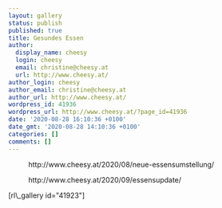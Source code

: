 ```yaml
---
layout: gallery
status: publish
published: true
title: Gesundes Essen
author:
  display_name: cheesy
  login: cheesy
  email: christine@cheesy.at
  url: http://www.cheesy.at/
author_login: cheesy
author_email: christine@cheesy.at
author_url: http://www.cheesy.at/
wordpress_id: 41936
wordpress_url: http://www.cheesy.at/?page_id=41936
date: '2020-08-28 16:10:36 +0100'
date_gmt: '2020-08-28 14:10:36 +0100'
categories: []
comments: []
---
```

<!-- wp:core-embed/wordpress {"url":"http://www.cheesy.at/2020/08/neue-essensumstellung/","type":"rich","providerNameSlug":"cheesy-at","className":""} -->
<figure class="wp-block-embed-wordpress wp-block-embed is-type-rich is-provider-cheesy-at">
<div class="wp-block-embed__wrapper">
http://www.cheesy.at/2020/08/neue-essensumstellung/
</div>
</figure>
<!-- /wp:core-embed/wordpress -->
<!-- wp:core-embed/wordpress {"url":"http://www.cheesy.at/2020/09/essensupdate/","type":"rich","providerNameSlug":"cheesy-at","className":""} -->
<figure class="wp-block-embed-wordpress wp-block-embed is-type-rich is-provider-cheesy-at">
<div class="wp-block-embed__wrapper">
http://www.cheesy.at/2020/09/essensupdate/
</div>
</figure>
<!-- /wp:core-embed/wordpress -->
<!-- wp:paragraph -->
[rl\_gallery id="41923"]
<!-- /wp:paragraph -->
